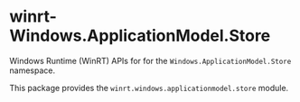 <!-- warning: Please don't edit this file. It was automatically generated. -->

# winrt-Windows.ApplicationModel.Store

Windows Runtime (WinRT) APIs for for the `Windows.ApplicationModel.Store` namespace.

This package provides the `winrt.windows.applicationmodel.store` module.
